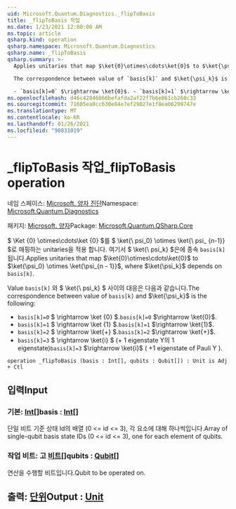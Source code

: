 ```yaml
---
uid: Microsoft.Quantum.Diagnostics._flipToBasis
title: _flipToBasis 작업
ms.date: 1/23/2021 12:00:00 AM
ms.topic: article
qsharp.kind: operation
qsharp.namespace: Microsoft.Quantum.Diagnostics
qsharp.name: _flipToBasis
qsharp.summary: >-
  Applies unitaries that map $\ket{0}\otimes\cdots\ket{0}$ to $\ket{\psi_0} \otimes \ket{\psi_{n - 1}}$, where $\ket{\psi_k}$ depends on `basis[k]`.

  The correspondence between value of `basis[k]` and $\ket{\psi_k}$ is the following:

  - `basis[k]=0` $\rightarrow \ket{0}$. - `basis[k]=1` $\rightarrow \ket{1}$. - `basis[k]=2` $\rightarrow \ket{+}$. - `basis[k]=3` $\rightarrow \ket{i}$ ( +1 eigenstate of Pauli Y ).
ms.openlocfilehash: d46c42846066befafda2af22f7b6e861cb260c33
ms.sourcegitcommit: 71605ea9cc630e84e7ef29027e1f0ea06299747e
ms.translationtype: MT
ms.contentlocale: ko-KR
ms.lasthandoff: 01/26/2021
ms.locfileid: "98831019"
---
```

# <a name="_fliptobasis-operation"></a><span data-ttu-id="e7ed2-102">_flipToBasis 작업</span><span class="sxs-lookup"><span data-stu-id="e7ed2-102">_flipToBasis operation</span></span>

<span data-ttu-id="e7ed2-103">네임 스페이스: [Microsoft. 양자 진단](xref:Microsoft.Quantum.Diagnostics)</span><span class="sxs-lookup"><span data-stu-id="e7ed2-103">Namespace: [Microsoft.Quantum.Diagnostics](xref:Microsoft.Quantum.Diagnostics)</span></span>

<span data-ttu-id="e7ed2-104">패키지: [Microsoft. 양자](https://nuget.org/packages/Microsoft.Quantum.QSharp.Core)</span><span class="sxs-lookup"><span data-stu-id="e7ed2-104">Package: [Microsoft.Quantum.QSharp.Core](https://nuget.org/packages/Microsoft.Quantum.QSharp.Core)</span></span>


<span data-ttu-id="e7ed2-105">$ \Ket {0} \otimes\cdots\ket {0} $를 $ \ket{\ psi_0} \otimes \ket{\ psi_ {n-1}} $로 매핑하는 unitaries을 적용 합니다. 여기서 $ \ket{\ psi_k} $은에 종속 `basis[k]` 됩니다.</span><span class="sxs-lookup"><span data-stu-id="e7ed2-105">Applies unitaries that map $\ket{0}\otimes\cdots\ket{0}$ to $\ket{\psi_0} \otimes \ket{\psi_{n - 1}}$, where $\ket{\psi_k}$ depends on `basis[k]`.</span></span>

<span data-ttu-id="e7ed2-106">Value `basis[k]` 와 $ \ket{\ psi_k} $ 사이의 대응은 다음과 같습니다.</span><span class="sxs-lookup"><span data-stu-id="e7ed2-106">The correspondence between value of `basis[k]` and $\ket{\psi_k}$ is the following:</span></span>

- <span data-ttu-id="e7ed2-107">`basis[k]=0` $ \rightarrow \ket {0} $.</span><span class="sxs-lookup"><span data-stu-id="e7ed2-107">`basis[k]=0` $\rightarrow \ket{0}$.</span></span>
- <span data-ttu-id="e7ed2-108">`basis[k]=1` $ \rightarrow \ket {1} $.</span><span class="sxs-lookup"><span data-stu-id="e7ed2-108">`basis[k]=1` $\rightarrow \ket{1}$.</span></span>
- <span data-ttu-id="e7ed2-109">`basis[k]=2` $ \rightarrow \ket{+} $.</span><span class="sxs-lookup"><span data-stu-id="e7ed2-109">`basis[k]=2` $\rightarrow \ket{+}$.</span></span>
- <span data-ttu-id="e7ed2-110">`basis[k]=3` $ \rightarrow \ket{i} $ (+ 1 eigenstate Y의 1 eigenstate)</span><span class="sxs-lookup"><span data-stu-id="e7ed2-110">`basis[k]=3` $\rightarrow \ket{i}$ ( +1 eigenstate of Pauli Y ).</span></span>

```qsharp
operation _flipToBasis (basis : Int[], qubits : Qubit[]) : Unit is Adj + Ctl
```


## <a name="input"></a><span data-ttu-id="e7ed2-111">입력</span><span class="sxs-lookup"><span data-stu-id="e7ed2-111">Input</span></span>

### <a name="basis--int"></a><span data-ttu-id="e7ed2-112">기본: [Int](xref:microsoft.quantum.lang-ref.int)[]</span><span class="sxs-lookup"><span data-stu-id="e7ed2-112">basis : [Int](xref:microsoft.quantum.lang-ref.int)[]</span></span>

<span data-ttu-id="e7ed2-113">단일 비트 기준 상태 Id의 배열 (0 <= id <= 3), 각 요소에 대해 하나씩입니다.</span><span class="sxs-lookup"><span data-stu-id="e7ed2-113">Array of single-qubit basis state IDs (0 <= id <= 3), one for each element of qubits.</span></span>


### <a name="qubits--qubit"></a><span data-ttu-id="e7ed2-114">작업 비트: 고 [비트](xref:microsoft.quantum.lang-ref.qubit)[]</span><span class="sxs-lookup"><span data-stu-id="e7ed2-114">qubits : [Qubit](xref:microsoft.quantum.lang-ref.qubit)[]</span></span>

<span data-ttu-id="e7ed2-115">연산을 수행할 비트입니다.</span><span class="sxs-lookup"><span data-stu-id="e7ed2-115">Qubit to be operated on.</span></span>



## <a name="output--unit"></a><span data-ttu-id="e7ed2-116">출력: [단위](xref:microsoft.quantum.lang-ref.unit)</span><span class="sxs-lookup"><span data-stu-id="e7ed2-116">Output : [Unit](xref:microsoft.quantum.lang-ref.unit)</span></span>

